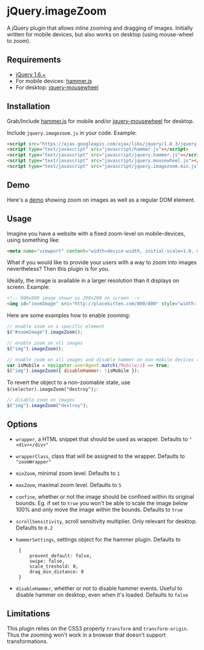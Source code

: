 jQuery.imageZoom
============

A jQuery plugin that allows inline zooming and dragging of images. 
Initially written for mobile devices, but also works on desktop (using mouse-wheel to zoom).


Requirements
------------

 - [jQuery 1.6.+](http://jquery.com/)
 - For mobile devices: [hammer.js](https://github.com/EightMedia/hammer.js)
 - For desktop: [jquery-mousewheel](https://github.com/brandonaaron/jquery-mousewheel)


Installation
------------

Grab/Include [hammer.js](https://github.com/EightMedia/hammer.js) for mobile 
and/or [jquery-mousewheel](https://github.com/brandonaaron/jquery-mousewheel) for desktop.

Include `jquery.imagezoom.js` in your code. Example:

```html
<script src="https://ajax.googleapis.com/ajax/libs/jquery/1.8.3/jquery.min.js"></script>
<script type="text/javascript" src="javascript/hammer.js"></script>
<script type="text/javascript" src="javascript/jquery.hammer.js"></script>
<script type="text/javascript" src="javascript/jquery.mousewheel.js"></script>
<script type="text/javascript" src="javascript/jquery.imagezoom.min.js"></script>
```

Demo
------------

Here's a [demo](demo/index.html) showing zoom on images as well as a regular DOM element.


Usage
------------

Imagine you have a website with a fixed zoom-level on mobile-devices, using something like:

```html
<meta name="viewport" content="width=device-width, initial-scale=1.0, minimum-scale=1.0, maximum-scale=1.0, user-scalable=0">
```

What if you would like to provide your users with a way to zoom into images nevertheless? Then this plugin is for you.

Ideally, the image is available in a larger resolution than it displays on screen. Example:

```html
<!-- 800x800 image shown as 200x200 on screen -->
<img id="zoomImage" src="http://placekitten.com/800/800" style="width: 200px; height: 200px;"/>
```

Here are some examples how to enable zooming:

```js
// enable zoom on a specific element
$("#zoomImage").imageZoom();

// enable zoom on all images
$("img").imageZoom();

// enable zoom on all images and disable hammer on non-mobile devices (see options)
var isMobile = navigator.userAgent.match(/Mobile/i) == true;
$("img").imageZoom({ disableHammer: !isMobile });
```

To revert the object to a non-zoomable state, use `$(selector).imageZoom("destroy");`:

```js
// disable zoom on images
$("img").imageZoom("destroy");
```

Options
------------

 - `wrapper`, a HTML snippet that should be used as wrapper. Defaults to `"<div></div>"`
 - `wrapperClass`, class that will be assigned to the wrapper. Defaults to `"zoomWrapper"`
 - `minZoom`, minimal zoom level. Defaults to `1`
 - `maxZoom`, maximal zoom level. Defaults to `5`
 - `confine`, whether or not the image should be confined within its original bounds. 
    Eg. if set to `true` you won't be able to scale the image below 100% and only move the image within the bounds. Defaults to `true`
 - `scrollSensitivity`, scroll sensitivity multiplier. Only relevant for desktop. Defaults to `0.2`
 - `hammerSettings`, settings object for the hammer plugin. Defaults to
 
        {
            prevent_default: false,
            swipe: false,
            scale_treshold: 0,
            drag_min_distance: 0
        }
        
 - `disableHammer`, whether or not to disable hammer events. Useful to disable hammer on desktop, even when it's loaded. Defaults to `false`


Limitations
------------

This plugin relies on the CSS3 property `transform` and `transform-origin`. Thus the zooming won't work in a browser that doesn't support transformations.